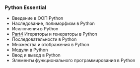 ### Python Essential

* Введение в ООП Python
* Наследование, полиморфизм в Python
* Исключения в Python
* [Part4]() Итераторы и генераторы в Python
* Последовательности в Python
* Множества и отображения в Python
* Модули в Python
* Ввод и вывод в Python
* Элементы функционального программирования в Python